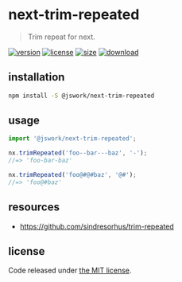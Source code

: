 # next-trim-repeated
> Trim repeat for next.

[![version][version-image]][version-url]
[![license][license-image]][license-url]
[![size][size-image]][size-url]
[![download][download-image]][download-url]

## installation
```bash
npm install -S @jswork/next-trim-repeated
```

## usage
```js
import '@jswork/next-trim-repeated';

nx.trimRepeated('foo--bar---baz', '-');
//=> 'foo-bar-baz'

nx.trimRepeated('foo@#@#baz', '@#');
//=> 'foo@#baz'
```

## resources
- https://github.com/sindresorhus/trim-repeated

## license
Code released under [the MIT license](https://github.com/afeiship/next-trim-repeated/blob/master/LICENSE.txt).

[version-image]: https://img.shields.io/npm/v/@jswork/next-trim-repeated
[version-url]: https://npmjs.org/package/@jswork/next-trim-repeated

[license-image]: https://img.shields.io/npm/l/@jswork/next-trim-repeated
[license-url]: https://github.com/afeiship/next-trim-repeated/blob/master/LICENSE.txt

[size-image]: https://img.shields.io/bundlephobia/minzip/@jswork/next-trim-repeated
[size-url]: https://github.com/afeiship/next-trim-repeated/blob/master/dist/next-trim-repeated.min.js

[download-image]: https://img.shields.io/npm/dm/@jswork/next-trim-repeated
[download-url]: https://www.npmjs.com/package/@jswork/next-trim-repeated

